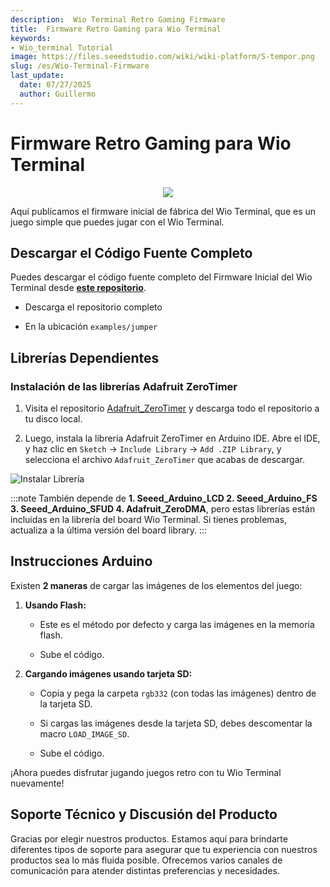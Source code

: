 ```yaml
---
description:  Wio Terminal Retro Gaming Firmware
title:  Firmware Retro Gaming para Wio Terminal
keywords:
- Wio_terminal Tutorial
image: https://files.seeedstudio.com/wiki/wiki-platform/S-tempor.png
slug: /es/Wio-Terminal-Firmware
last_update:
  date: 07/27/2025
  author: Guillermo
---
```


# Firmware Retro Gaming para Wio Terminal

<div align="center"><img src="https://static-cdn.seeedstudio.site/media/wysiwyg/wtretro.gif" /></div>

Aquí publicamos el firmware inicial de fábrica del Wio Terminal, que es un juego simple que puedes jugar con el Wio Terminal.

## Descargar el Código Fuente Completo

Puedes descargar el código fuente completo del Firmware Inicial del Wio Terminal desde [**este repositorio**](https://github.com/Seeed-Studio/Seeed_Arduino_Sketchbook/tree/master/examples/jumper).

- Descarga el repositorio completo

- En la ubicación `examples/jumper`

## Librerías Dependientes

### Instalación de las librerías Adafruit ZeroTimer

1. Visita el repositorio [Adafruit_ZeroTimer](https://github.com/adafruit/Adafruit_ZeroTimer) y descarga todo el repositorio a tu disco local.

2. Luego, instala la librería Adafruit ZeroTimer en Arduino IDE. Abre el IDE, y haz clic en `Sketch` -> `Include Library` -> `Add .ZIP Library`, y selecciona el archivo `Adafruit_ZeroTimer` que acabas de descargar.

![Instalar Librería](https://files.seeedstudio.com/wiki/Wio-Terminal/img/Xnip2019-11-21_15-50-13.jpg)

:::note
También depende de **1. Seeed_Arduino_LCD 2. Seeed_Arduino_FS 3. Seeed_Arduino_SFUD 4. Adafruit_ZeroDMA**, pero estas librerías están incluidas en la librería del board Wio Terminal. Si tienes problemas, actualiza a la última versión del board library.
:::

## Instrucciones Arduino

Existen **2 maneras** de cargar las imágenes de los elementos del juego:

1. **Usando Flash:**

   - Este es el método por defecto y carga las imágenes en la memoria flash.

   - Sube el código.

2. **Cargando imágenes usando tarjeta SD:**

   - Copia y pega la carpeta `rgb332` (con todas las imágenes) dentro de la tarjeta SD.

   - Si cargas las imágenes desde la tarjeta SD, debes descomentar la macro `LOAD_IMAGE_SD`.

   - Sube el código.

¡Ahora puedes disfrutar jugando juegos retro con tu Wio Terminal nuevamente!

## Soporte Técnico y Discusión del Producto

Gracias por elegir nuestros productos. Estamos aquí para brindarte diferentes tipos de soporte para asegurar que tu experiencia con nuestros productos sea lo más fluida posible. Ofrecemos varios canales de comunicación para atender distintas preferencias y necesidades.

<div class="button_tech_support_container">
<a href="https://forum.seeedstudio.com/" class="button_forum"></a> 
<a href="https://www.seeedstudio.com/contacts" class="button_email"></a>
</div>

<div class="button_tech_support_container">
<a href="https://discord.gg/eWkprNDMU7" class="button_discord"></a> 
<a href="https://github.com/Seeed-Studio/wiki-documents/discussions/69" class="button_discussion"></a>
</div>
